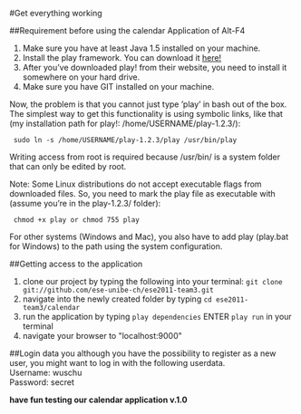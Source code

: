 #Get everything working

##Requirement before using the calendar Application of Alt-F4
1. Make sure you have at least Java 1.5 installed on your machine. 
2. Install the play framework. You can download it [here!](http://download.playframework.org/releases/play-1.2.3.zip)
3. After you’ve downloaded play! from their website, you need to install it somewhere on your hard drive.
4. Make sure you have GIT installed on your machine. 

Now, the problem is that you cannot just type ’play’ in bash out of the box. The simplest way to get this functionality is using symbolic links, like that (my installation path for play!: /home/USERNAME/play-1.2.3/):

     sudo ln -s /home/USERNAME/play-1.2.3/play /usr/bin/play

Writing access from root is required because /usr/bin/ is a system folder that can only be edited by root.

Note: Some Linux distributions do not accept executable flags from downloaded files. So, you need to mark the play file as executable with (assume you’re in the play-1.2.3/ folder):

     chmod +x play or chmod 755 play 

For other systems (Windows and Mac), you also have to add play (play.bat for Windows) to the path using the system configuration.

##Getting access to the application
1. clone our project by typing the following into your terminal: `git clone git://github.com/ese-unibe-ch/ese2011-team3.git` 
2. navigate into the newly created folder by typing `cd ese2011-team3/calendar`
3. run the application by typing `play dependencies` ENTER `play run` in your terminal
4. navigate your browser to "localhost:9000" 

##Login data
you although you have the possibility to register as a new user, you might want to log in with the following userdata.  
Username: wuschu  
Password: secret

**have fun testing our calendar application v.1.0**

